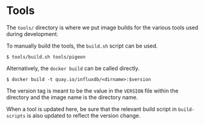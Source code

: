 # Tools

The `tools/` directory is where we put image builds for the various tools used during development.

To manually build the tools, the `build.sh` script can be used.

    $ tools/build.sh tools/pigeon

Alternatively, the `docker build` can be called directly.

    $ docker build -t quay.io/influxdb/<dirname>:$version

The version tag is meant to be the value in the `VERSION` file within the directory and the image name is the directory name.

When a tool is updated here, be sure that the relevant build script in `build-scripts` is also updated to reflect the version change.
